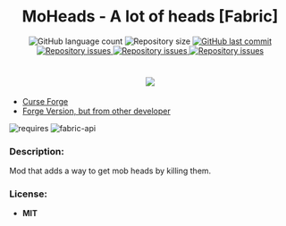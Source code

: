 <h1 align="center">MoHeads - A lot of heads [Fabric]</h1>
<p align="center">
  <img alt="GitHub language count" src="https://img.shields.io/github/languages/count/lazyMods/moheads.svg">

  <img alt="Repository size" src="https://img.shields.io/github/repo-size/lazyMods/moheads.svg">

  <a href="https://github.com/lazyMods/moheads/commits/main">
    <img alt="GitHub last commit" src="https://img.shields.io/github/last-commit/lazyMods/moheads.svg">
  </a>

  <a href="https://github.com/lazyMods/moheads/issues">
    <img alt="Repository issues" src="https://img.shields.io/github/issues/lazyMods/moheads.svg">
  </a>

  <a href="https://www.curseforge.com/minecraft/mc-mods/moheads">
    <img alt="Repository issues" src="http://cf.way2muchnoise.eu/full_514669_downloads.svg">
  </a>

  <a href="https://www.curseforge.com/minecraft/mc-mods/moheads">
    <img alt="Repository issues" src="http://cf.way2muchnoise.eu/versions/514669.svg">
  </a>

</p>
<h1 align="center">
  <img src="https://user-images.githubusercontent.com/52864251/129171563-4e7e4aa3-7fc9-4d19-823f-414c19cb59e1.png"><br>
</h1>

* [Curse Forge](https://www.curseforge.com/minecraft/mc-mods/moheads)
* [Forge Version, but from other developer](https://www.curseforge.com/minecraft/mc-mods/just-player-heads)

![requires](https://user-images.githubusercontent.com/52864251/129172690-522f7c99-a346-431f-ba12-cdc470282770.png)
![fabric-api](https://user-images.githubusercontent.com/52864251/130688940-675a4ed4-5bac-4c87-80ce-47685c86114a.png)

### Description:
Mod that adds a way to get mob heads by killing them.
### License:

* **MIT**
